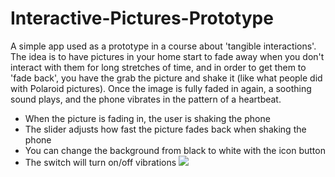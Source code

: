 # Interactive-Pictures-Prototype
 A simple app used as a prototype in a course about 'tangible interactions'. The idea is to have pictures in your home start to fade away when you don't interact with them for long stretches of time, and in order to get them to 'fade back', you have the grab the picture and shake it (like what people did with Polaroid pictures). Once the image is fully faded in again, a soothing sound plays, and the phone vibrates in the pattern of a heartbeat. 
 
* When the picture is fading in, the user is shaking the phone
* The slider adjusts how fast the picture fades back when shaking the phone
* You can change the background from black to white with the icon button
* The switch will turn on/off vibrations
 ![](demo.gif)
 

